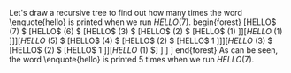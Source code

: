 Let's draw a recursive tree to find out how many times the word \enquote{hello} is printed when we run $HELLO(7)$.
begin{forest}
[HELLO$ (7) $
[HELLO$ (6) $
[HELLO$ (3) $
[HELLO$ (2) $
[HELLO$ (1) $]
]
[HELLO$ (1) $]
]
]
[HELLO$ (5) $
[HELLO$ (4) $
[HELLO$ (2) $
[HELLO$ 1 $]
]
]
[HELLO$ (3) $
[HELLO$ (2) $
[HELLO$ 1 $]
]
[HELLO$ (1) $]
]
]
]
end{forest} 
As can be seen, the word \enquote{hello} is printed 5 times when we run $HELLO(7)$.
